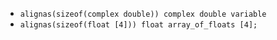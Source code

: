 - `alignas(sizeof(complex double)) complex double variable`
- `alignas(sizeof(float [4])) float array_of_floats [4]; `